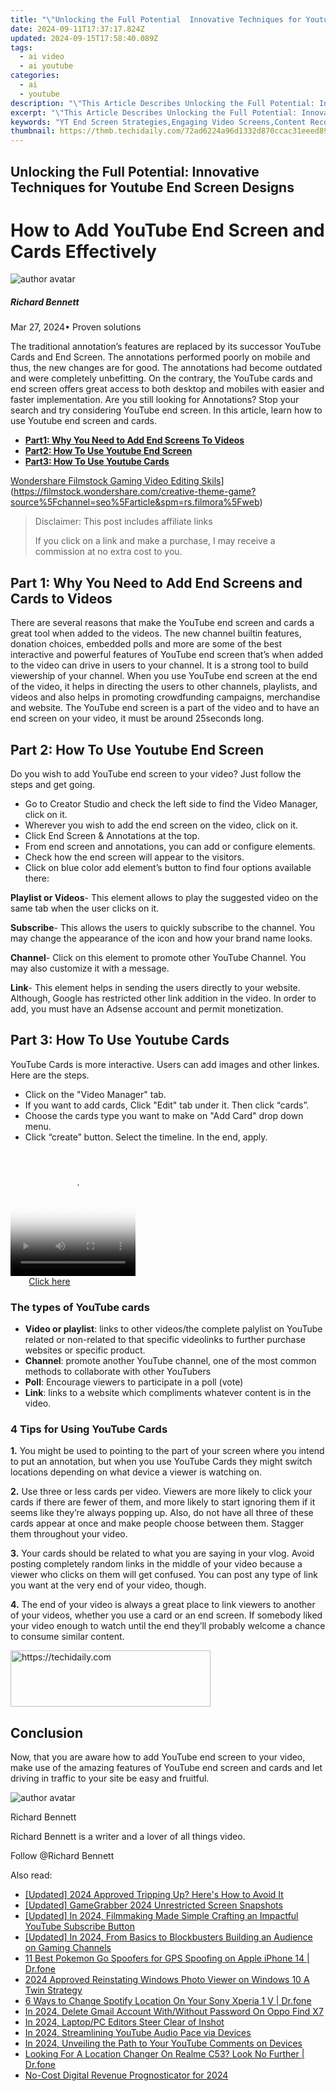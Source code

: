 ```yaml
---
title: "\"Unlocking the Full Potential  Innovative Techniques for Youtube End Screen Designs\""
date: 2024-09-11T17:37:17.824Z
updated: 2024-09-15T17:58:40.089Z
tags:
  - ai video
  - ai youtube
categories:
  - ai
  - youtube
description: "\"This Article Describes Unlocking the Full Potential: Innovative Techniques for Youtube End Screen Designs\""
excerpt: "\"This Article Describes Unlocking the Full Potential: Innovative Techniques for Youtube End Screen Designs\""
keywords: "YT End Screen Strategies,Engaging Video Screens,Content Recommendations,Viewership Optimization,Interactive Youtube Features,Customized Ending Layouts,Video Ad Revenue Boost"
thumbnail: https://thmb.techidaily.com/72ad6224a96d1332d870ccac31eeed89a25da9895e91d61d746d246092f66e50.png
---
```


## Unlocking the Full Potential: Innovative Techniques for Youtube End Screen Designs

# How to Add YouTube End Screen and Cards Effectively

![author avatar](https://images.wondershare.com/filmora/article-images/richard-bennett.jpg)

##### Richard Bennett

 Mar 27, 2024• Proven solutions

The traditional annotation’s features are replaced by its successor YouTube Cards and End Screen. The annotations performed poorly on mobile and thus, the new changes are for good. The annotations had become outdated and were completely unbefitting. On the contrary, the YouTube cards and end screen offers great access to both desktop and mobiles with easier and faster implementation. Are you still looking for Annotations? Stop your search and try considering YouTube end screen. In this article, learn how to use Youtube end screen and cards.

* [**Part1: Why You Need to Add End Screens To Videos**](#part1)
* [**Part2: How To Use Youtube End Screen**](#part2)
* [**Part3: How To Use Youtube Cards**](#part3)

[Wondershare Filmstock Gaming Video Editing Skils](https://images.wondershare.com/filmora/article-images/learn-gaming-video-editing-skills-banner.png)](https://filmstock.wondershare.com/creative-theme-game?source%5Fchannel=seo%5Farticle&spm=rs.filmora%5Fweb)

>  Disclaimer: This post includes affiliate links
>
>  If you click on a link and make a purchase, I may receive a commission at no extra cost to you.
>

## Part 1: Why You Need to Add End Screens and Cards to Videos

There are several reasons that make the YouTube end screen and cards a great tool when added to the videos. The new channel builtin features, donation choices, embedded polls and more are some of the best interactive and powerful features of YouTube end screen that’s when added to the video can drive in users to your channel. It is a strong tool to build viewership of your channel. When you use YouTube end screen at the end of the video, it helps in directing the users to other channels, playlists, and videos and also helps in promoting crowdfunding campaigns, merchandise and website. The YouTube end screen is a part of the video and to have an end screen on your video, it must be around 25seconds long.

## Part 2: How To Use Youtube End Screen

Do you wish to add YouTube end screen to your video? Just follow the steps and get going.

* Go to Creator Studio and check the left side to find the Video Manager, click on it.
* Wherever you wish to add the end screen on the video, click on it.
* Click End Screen & Annotations at the top.
* From end screen and annotations, you can add or configure elements.
* Check how the end screen will appear to the visitors.
* Click on blue color add element’s button to find four options available there:

**Playlist or Videos**\- This element allows to play the suggested video on the same tab when the user clicks on it.

**Subscribe**\- This allows the users to quickly subscribe to the channel. You may change the appearance of the icon and how your brand name looks.

**Channel**\- Click on this element to promote other YouTube Channel. You may also customize it with a message.

**Link**\- This element helps in sending the users directly to your website. Although, Google has restricted other link addition in the video. In order to add, you must have an Adsense account and permit monetization.

## Part 3: How To Use Youtube Cards

YouTube Cards is more interactive. Users can add images and other linkes. Here are the steps.

* Click on the "Video Manager" tab.
* If you want to add cards, Click "Edit" tab under it. Then click “cards”.
* Choose the cards type you want to make on "Add Card" drop down menu.
* Click “create” button. Select the timeline. In the end, apply.

<!-- affiliate ads begin -->
<span id="1374820">
					<video width="200" height="200" style="cursor:pointer"
           poster="//a.impactradius-go.com/display-clicktoplayimage/1374820.png"
           onclick="if(!this.playClicked){this.play();this.setAttribute('controls',true);this.playClicked=true;}">
	   <source src="//a.impactradius-go.com/display-ad/15852-1374820">
	   <img src="//a.impactradius-go.com/display-clicktoplayimage/1374820.png" style="border: none; height: 100%; width: 100%; object-fit: contain">
	</video>
	<div style="width:125px;text-align:center"><a href="javascript:window.open(decodeURIComponent('https%3A%2F%2Fthefitville.pxf.io%2Fc%2F5597632%2F1374820%2F15852'), '_blank');void(0);">Click here</a></div>
</span>
<img height="0" width="0" src="https://imp.pxf.io/i/5597632/1374820/15852" style="position:absolute;visibility:hidden;" border="0" />
<!-- affiliate ads end -->

### The types of YouTube cards

* **Video or playlist**: links to other videos/the complete palylist on YouTube related or non-related to that specific videolinks to further purchase websites or specific product.
* **Channel**: promote another YouTube channel, one of the most common methods to collaborate with other YouTubers
* **Poll**: Encourage viewers to participate in a poll (vote)
* **Link**: links to a website which compliments whatever content is in the video.

### 4 Tips for Using YouTube Cards

**1\.** You might be used to pointing to the part of your screen where you intend to put an annotation, but when you use YouTube Cards they might switch locations depending on what device a viewer is watching on.

**2.** Use three or less cards per video. Viewers are more likely to click your cards if there are fewer of them, and more likely to start ignoring them if it seems like they’re always popping up. Also, do not have all three of these cards appear at once and make people choose between them. Stagger them throughout your video.

**3.** Your cards should be related to what you are saying in your vlog. Avoid posting completely random links in the middle of your video because a viewer who clicks on them will get confused. You can post any type of link you want at the very end of your video, though.

 **4.** The end of your video is always a great place to link viewers to another of your videos, whether you use a card or an end screen. If somebody liked your video enough to watch until the end they’ll probably welcome a chance to consume similar content.

<!-- affiliate ads begin -->
<a href="https://wigfever.sjv.io/c/5597632/2014857/22899" target="_top" id="2014857">
  <img src="//a.impactradius-go.com/display-ad/22899-2014857" border="0" alt="https://techidaily.com" width="320" height="90"/>
</a>
<img height="0" width="0" src="https://wigfever.sjv.io/i/5597632/2014857/22899" style="position:absolute;visibility:hidden;" border="0" />
<!-- affiliate ads end -->

## Conclusion

Now, that you are aware how to add YouTube end screen to your video, make use of the amazing features of YouTube end screen and cards and let driving in traffic to your site be easy and fruitful.

![author avatar](https://images.wondershare.com/filmora/article-images/richard-bennett.jpg)

Richard Bennett

Richard Bennett is a writer and a lover of all things video.

Follow @Richard Bennett

<ins class="adsbygoogle"
     style="display:block"
     data-ad-format="autorelaxed"
     data-ad-client="ca-pub-7571918770474297"
     data-ad-slot="1223367746"></ins>

<ins class="adsbygoogle"
     style="display:block"
     data-ad-client="ca-pub-7571918770474297"
     data-ad-slot="8358498916"
     data-ad-format="auto"
     data-full-width-responsive="true"></ins>

<span class="atpl-alsoreadstyle">Also read:</span>
<div><ul>
<li><a href="https://youtube-webster.techidaily.com/ed-2024-approved-tripping-up-heres-how-to-avoid-it/"><u>[Updated] 2024 Approved Tripping Up? Here's How to Avoid It</u></a></li>
<li><a href="https://video-capture.techidaily.com/updated-gamegrabber-2024-unrestricted-screen-snapshots/"><u>[Updated] GameGrabber 2024 Unrestricted Screen Snapshots</u></a></li>
<li><a href="https://youtube-webster.techidaily.com/ed-in-2024-filmmaking-made-simple-crafting-an-impactful-youtube-subscribe-button/"><u>[Updated] In 2024, Filmmaking Made Simple Crafting an Impactful YouTube Subscribe Button</u></a></li>
<li><a href="https://youtube-webster.techidaily.com/ed-in-2024-from-basics-to-blockbusters-building-an-audience-on-gaming-channels/"><u>[Updated] In 2024, From Basics to Blockbusters Building an Audience on Gaming Channels</u></a></li>
<li><a href="https://ios-pokemon-go.techidaily.com/11-best-pokemon-go-spoofers-for-gps-spoofing-on-apple-iphone-14-drfone-by-drfone-virtual-ios/"><u>11 Best Pokemon Go Spoofers for GPS Spoofing on Apple iPhone 14 | Dr.fone</u></a></li>
<li><a href="https://extra-approaches.techidaily.com/2024-approved-reinstating-windows-photo-viewer-on-windows-10-a-twin-strategy/"><u>2024 Approved Reinstating Windows Photo Viewer on Windows 10 A Twin Strategy</u></a></li>
<li><a href="https://location-fake.techidaily.com/6-ways-to-change-spotify-location-on-your-sony-xperia-1-v-drfone-by-drfone-virtual-android/"><u>6 Ways to Change Spotify Location On Your Sony Xperia 1 V | Dr.fone</u></a></li>
<li><a href="https://android-unlock.techidaily.com/in-2024-delete-gmail-account-withwithout-password-on-oppo-find-x7-by-drfone-android/"><u>In 2024, Delete Gmail Account With/Without Password On Oppo Find X7</u></a></li>
<li><a href="https://extra-guidance.techidaily.com/in-2024-laptoppc-editors-steer-clear-of-inshot/"><u>In 2024, Laptop/PC Editors Steer Clear of Inshot</u></a></li>
<li><a href="https://youtube-webster.techidaily.com/24-streamlining-youtube-audio-pace-via-devices/"><u>In 2024, Streamlining YouTube Audio Pace via Devices</u></a></li>
<li><a href="https://youtube-webster.techidaily.com/24-unveiling-the-path-to-your-youtube-comments-on-devices/"><u>In 2024, Unveiling the Path to Your YouTube Comments on Devices</u></a></li>
<li><a href="https://fake-location.techidaily.com/looking-for-a-location-changer-on-realme-c53-look-no-further-drfone-by-drfone-virtual-android/"><u>Looking For A Location Changer On Realme C53? Look No Further | Dr.fone</u></a></li>
<li><a href="https://youtube-webster.techidaily.com/st-digital-revenue-prognosticator-for-2024/"><u>No-Cost Digital Revenue Prognosticator for 2024</u></a></li>
</ul></div>

